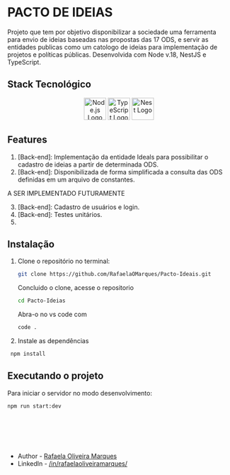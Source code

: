# PACTO DE IDEIAS

Projeto que tem por objetivo disponibilizar a sociedade uma ferramenta para envio de ideias baseadas nas propostas das 17 ODS, e servir as entidades publicas como um catologo de ideias para implementação de projetos e políticas públicas.
Desenvolvida com Node v.18, NestJS e TypeScript.

## Stack Tecnológico

<p align="center">
  <a href="https://nodejs.org/" target="blank"><img src="https://nodejs.org/static/images/logo.svg" width="50" alt="Node.js Logo" /></a>
  <a href="https://www.typescriptlang.org/" target="blank"><img src="https://raw.githubusercontent.com/remojansen/logo.ts/master/ts.png" width="50" alt="TypeScript Logo" /></a>
  <!-- <a href="https://junit.org/junit5/" target="blank"><img src="https://junit.org/junit5/assets/img/junit5-logo.png" width="50" alt="JUnit Logo" /></a> -->
  <a href="http://nestjs.com/" target="blank"><img src="https://nestjs.com/img/logo-small.svg" width="50" alt="Nest Logo" /></a>
</p>

## Features
1. [Back-end]: Implementação da entidade Ideals para possibilitar o cadastro de ideias a partir de determinada ODS.
2. [Back-end]: Disponibilizada de forma simplificada a consulta das ODS definidas em um arquivo de constantes.

A SER IMPLEMENTADO FUTURAMENTE

3. [Back-end]: Cadastro de usuários e login.
4. [Back-end]: Testes unitários.
5. [Front-end]: Telas

## Instalação

1. Clone o repositório no terminal:

   ```bash
   git clone https://github.com/RafaelaOMarques/Pacto-Ideais.git
   ```

   Concluido o clone, acesse o repositorio

   ```bash
   cd Pacto-Ideias
   ```

   Abra-o no vs code com

   ```bash
   code .
   ```

2. Instale as dependências

```bash
 npm install
```

## Executando o projeto

Para iniciar o servidor no modo desenvolvimento:

```bash
npm run start:dev
```

<br>
<br>
<br>
<br>

- Author - [Rafaela Oliveira Marques](https://github.com/RafaelaOMarques/Pacto-Ideais.git)
- LinkedIn - [/in/rafaelaoliveiramarques/](https://www.linkedin.com/in/rafaelaoliveiramarques/)
